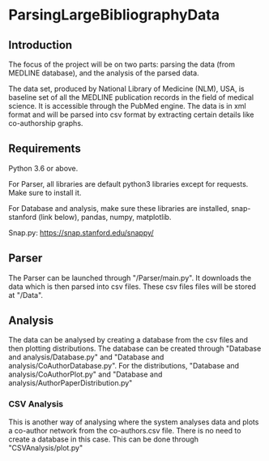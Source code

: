 # ParsingLargeBibliographyData

## Introduction

The focus of the project will be on two parts: parsing the data (from MEDLINE database), and the analysis of the parsed data. 

The data set, produced by National Library of Medicine (NLM), USA, is baseline set of all the MEDLINE publication records in the field of medical science. It is accessible through the PubMed engine. The data is in xml format and will be parsed into csv format by extracting certain details like co-authorship graphs.

## Requirements

Python 3.6 or above.

For Parser, all libraries are default python3 libraries except for requests. Make sure to install it.

For Database and analysis, make sure these libraries are installed, snap-stanford (link below), pandas, numpy, matplotlib.

Snap.py: https://snap.stanford.edu/snappy/

## Parser

The Parser can be launched through "/Parser/main.py". It downloads the data which is then parsed into csv files. These csv files files will be stored at "/Data".

## Analysis

The data can be analysed by creating a database from the csv files and then plotting distributions.
The database can be created through "Database and analysis/Database.py" and "Database and analysis/CoAuthorDatabase.py".
For the distributions, "Database and analysis/CoAuthorPlot.py" and "Database and analysis/AuthorPaperDistribution.py"

### CSV Analysis

This is another way of analysing where the system analyses data and plots a co-author network from the co-authors.csv file. There is no need to create a database in this case.
This can be done through "CSVAnalysis/plot.py"
